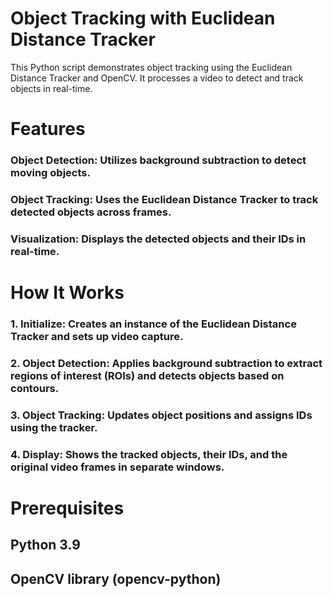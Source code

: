 # Object Tracking with Euclidean Distance Tracker

This Python script demonstrates object tracking using the Euclidean Distance Tracker and OpenCV. It processes a video to detect and track objects in real-time.

# Features
### Object Detection: Utilizes background subtraction to detect moving objects.
### Object Tracking: Uses the Euclidean Distance Tracker to track detected objects across frames.
### Visualization: Displays the detected objects and their IDs in real-time.

# How It Works
### 1. Initialize: Creates an instance of the Euclidean Distance Tracker and sets up video capture.
### 2. Object Detection: Applies background subtraction to extract regions of interest (ROIs) and detects objects based on contours.
### 3. Object Tracking: Updates object positions and assigns IDs using the tracker.
### 4. Display: Shows the tracked objects, their IDs, and the original video frames in separate windows.

# Prerequisites
## Python 3.9
## OpenCV library (opencv-python)
